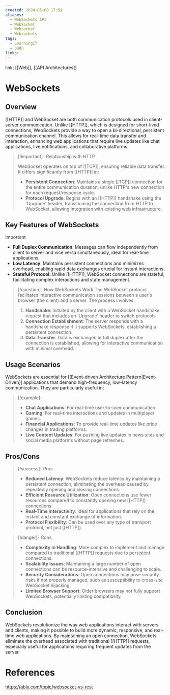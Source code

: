 ```yaml
---
created: 2024-05-08 17:51
aliases:
  - WebSockets API
  - WebSocket
  - Websocket
  - Websockets
tags:
  - LearningIT
  - bud🌿
links:
---
```


link: [[Web]], [[API Architectures]]

# WebSockets

## Overview

[[HTTP]] and WebSocket are both communication protocols used in client-server communication. Unlike [[HTTP]], which is designed for short-lived connections, WebSockets provide a way to open a bi-directional, persistent communication channel. This allows for real-time data transfer and interaction, enhancing web applications that require live updates like chat applications, live notifications, and collaborative platforms.

> [!important]- Relationship with HTTP 
> 
> WebSocket operates on top of [[TCP]], ensuring reliable data transfer. It differs significantly from [[HTTP]] in:
> - **Persistent Connection**: Maintains a single [[TCP]] connection for the entire communication duration, unlike HTTP's new connection for each request/response cycle.
> - **Protocol Upgrade**: Begins with an [[HTTP]] handshake using the 'Upgrade' header, transitioning the connection from HTTP to WebSocket, allowing integration with existing web infrastructure.

## Key Features of WebSockets

> [!important]
> - **Full Duplex Communication**: Messages can flow independently from client to server and vice versa simultaneously, ideal for real-time applications.
> - **Low Latency**: Maintains persistent connections and minimizes overhead, enabling rapid data exchanges crucial for instant interactions.
> - **Stateful Protocol**: Unlike [[HTTP]], WebSocket connections are stateful, facilitating complex interactions and state management.


> [!question]- How WebSockets Work
> The WebSocket protocol facilitates interactive communication sessions between a user's browser (the client) and a server. The process involves:
> 1. **Handshake**: Initiated by the client with a WebSocket handshake request that includes an 'Upgrade' header to switch protocols.
> 2. **Connection Establishment**: The server responds with a handshake response if it supports WebSockets, establishing a persistent connection.
> 3. **Data Transfer**: Data is exchanged in full duplex after the connection is established, allowing for interactive communication with minimal overhead.

## Usage Scenarios

WebSockets are essential for [[Event-driven Architecture Pattern|Event-Driven]] applications that demand high-frequency, low-latency communication. They are particularly useful in:

> [!example]-
> - **Chat Applications**: For real-time user-to-user communication.
> - **Gaming**: For real-time interactions and updates in multiplayer games.
> - **Financial Applications**: To provide real-time updates like price changes in trading platforms.
> - **Live Content Updates**: For pushing live updates in news sites and social media platforms without page refreshes.

## Pros/Cons

> [!success]- Pros
> - **Reduced Latency**: WebSockets reduce latency by maintaining a persistent connection, eliminating the overhead caused by repeatedly opening and closing connections.
> - **Efficient Resource Utilization**: Open connections use fewer resources compared to constantly opening new [[HTTP]] connections.
> - **Real-Time Interactivity**: Ideal for applications that rely on the instant and constant exchange of information.
> - **Protocol Flexibility**: Can be used over any type of transport protocol, not just [[HTTP]].


> [!danger]- Cons
> - **Complexity in Handling**: More complex to implement and manage compared to traditional [[HTTP]] requests due to persistent connections.
> - **Scalability Issues**: Maintaining a large number of open connections can be resource-intensive and challenging to scale.
> - **Security Considerations**: Open connections may pose security risks if not properly managed, such as susceptibility to cross-site WebSocket hijacking.
> - **Limited Browser Support**: Older browsers may not fully support WebSockets, potentially limiting compatibility.

## Conclusion

WebSockets revolutionize the way web applications interact with servers and clients, making it possible to build more dynamic, responsive, and real-time web applications. By maintaining an open connection, WebSockets eliminate the overhead associated with traditional [[HTTP]] requests, especially useful for applications requiring frequent updates from the server.


# References
https://ably.com/topic/websocket-vs-rest

